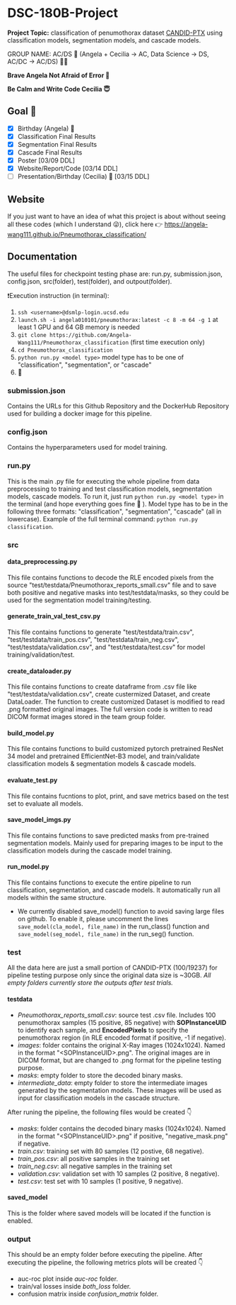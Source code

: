 # DSC-180B-Project
**Project Topic:** classification of penumothorax dataset [CANDID-PTX](https://pubs.rsna.org/doi/10.1148/ryai.2021210136) using classification models, segmentation models, and cascade models.

GROUP NAME: AC/DS :metal: (Angela + Cecilia -> AC, Data Science -> DS, AC/DC -> AC/DS) :fist_right::fist_left:

**Brave Angela Not Afraid of Error :partying_face:**

**Be Calm and Write Code Cecilia :innocent:**

## Goal :pray:
- [x] Birthday (Angela) :birthday:
- [x] Classification Final Results
- [x] Segmentation Final Results
- [x] Cascade Final Results
- [x] Poster [03/09 DDL]
- [x] Website/Report/Code [03/14 DDL]
- [ ] Presentation/Birthday (Cecilia) :birthday: [03/15 DDL]

## Website
If you just want to have an idea of what this project is about without seeing all these codes (which I understand :stuck_out_tongue_winking_eye:), click here :point_right: https://angela-wang111.github.io/Pneumothorax_classification/

## Documentation
The useful files for checkpoint testing phase are: run.py, submission.json, config.json, src(folder), test(folder), and outpout(folder). 

:heavy_exclamation_mark:Execution instruction (in terminal):
1. `ssh <username>@dsmlp-login.ucsd.edu`
2. `launch.sh -i angela010101/pneumothorax:latest -c 8 -m 64 -g 1` at least 1 GPU and 64 GB memory is needed
3. `git clone https://github.com/Angela-Wang111/Pneumothorax_classification` (first time execution only)
4. `cd Pneumothorax_classification`
5. `python run.py <model type>` model type has to be one of "classification", "segmentation", or "cascade"
6. :crossed_fingers:
### submission.json
Contains the URLs for this Github Repository and the DockerHub Repository used for building a docker image for this pipeline.
### config.json
Contains the hyperparameters used for model training.
### run.py
This is the main .py file for executing the whole pipeline from data preprocessing to training and test classification models, segmentation models, cascade models. To run it, just run `python run.py <model type>` in the terminal (and hope everything goes fine :crossed_fingers: ). Model type has to be in the following three formats: "classification", "segmentation", "cascade" (all in lowercase). Example of the full terminal command: `python run.py classification`.
### src
#### data_preprocessing.py
This file contains functions to decode the RLE encoded pixels from the source "test/testdata/Pneumothorax_reports_small.csv" file and to save both positive and negative masks into test/testdata/masks, so they could be used for the segmentation model training/testing.
#### generate_train_val_test_csv.py
This file contains functions to generate "test/testdata/train.csv", "test/testdata/train_pos.csv", "test/testdata/train_neg.csv", "test/testdata/validation.csv", and "test/testdata/test.csv" for model training/validation/test.
#### create_dataloader.py
This file contains functions to create dataframe from .csv file like "test/testdata/validation.csv", create custermized Dataset, and create DataLoader. The function to create customized Dataset is modified to read .png formatted original images. The full version code is written to read DICOM format images stored in the team group folder.
#### build_model.py
This file contains functions to build customized pytorch pretrained ResNet 34 model and pretrained EfficientNet-B3 model, and train/validate classification models & segmentation models & cascade models.
#### evaluate_test.py
This file contains fucntions to plot, print, and save metrics based on the test set to evaluate all models.
#### save_model_imgs.py
This file contains functions to save predicted masks from pre-trained segmentation models. Mainly used for preparing images to be input to the classification models during the cascade model training.
#### run_model.py
This file contains functions to execute the entire pipeline to run classification, segmentation, and cascade models. It automatically run all models within the same structure.
- We currently disabled save_model() function to avoid saving large files on github. To enable it, please uncomment the lines `save_model(cla_model, file_name)` in the run_class() function and `save_model(seg_model, file_name)` in the run_seg() function.

### test
All the data here are just a small portion of CANDID-PTX (100/19237) for pipeline testing purpose only since the original data size is ~30GB.
*All empty folders currently store the outputs after test trials.*
#### testdata
- *Pneumothorax_reports_small.csv*: source test .csv file. Includes 100 penumothorax samples (15 positive, 85 negative) with **SOPInstanceUID** to identify each sample, and **EncodedPixels** to specify the penumothorax region (in RLE encoded format if positive, -1 if negative).
- *images*: folder contains the original X-Ray images (1024x1024). Named in the format "\<SOPInstanceUID>.png". The original images are in DICOM format, but are changed to .png format for the pipeline testing purpose. 
- *masks*: empty folder to store the decoded binary masks.
- *intermediate_data*: empty folder to store the intermediate images generated by the segmentation models. These images will be used as input for classification models in the cascade structure.

After runing the pipeline, the following files would be created :point_down:
- *masks*: folder contains the decoded binary masks (1024x1024). Named in the format "\<SOPInstanceUID>.png" if positive, "negative_mask.png" if negative.
- *train.csv*: training set with 80 samples (12 postive, 68 negative).
- *train_pos.csv*: all positive samples in the training set
- *train_neg.csv*: all negative samples in the training set
- *validation.csv*: validation set with 10 samples (2 positive, 8 negative).
- *test.csv*: test set with 10 samples (1 positive, 9 negative).

#### saved_model
This is the folder where saved models will be located if the function is enabled.

### output
This should be an empty folder before executing the pipeline. After executing the pipeline, the following metrics plots will be created :point_down:
- auc-roc plot inside *auc-roc* folder.
- train/val losses inside *both_loss* folder.
- confusion matrix inside *confusion_matrix* folder.
